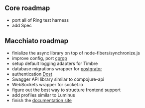 ## Core roadmap

* port all of Ring test harness
* add Spec

## Macchiato roadmap

* finialize the async library on top of node-fibers/synchronize.js
* improve config, port [cprop](https://github.com/tolitius/cprop)
* setup default logging adapters for Timbre
* database migrations wrapper for [postgrator](https://github.com/rickbergfalk/postgrator)
* authentication [Dost](https://github.com/funcool/dost)
* Swagger API library similar to compojure-api
* WebSockets wrapper for socket.io
* figure out the best way to structure frontend support
* add profiles similar to Luminus
* finish the [documentation site](https://github.com/macchiato-framework/macchiato-framework.github.io)
